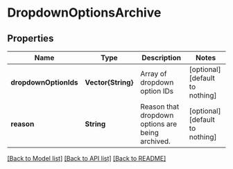 # DropdownOptionsArchive


## Properties
Name | Type | Description | Notes
------------ | ------------- | ------------- | -------------
**dropdownOptionIds** | **Vector{String}** | Array of dropdown option IDs | [optional] [default to nothing]
**reason** | **String** | Reason that dropdown options are being archived.  | [optional] [default to nothing]


[[Back to Model list]](../README.md#models) [[Back to API list]](../README.md#api-endpoints) [[Back to README]](../README.md)


